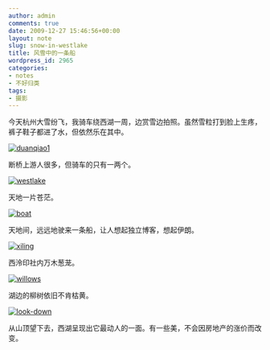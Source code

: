 ```yaml
---
author: admin
comments: true
date: 2009-12-27 15:46:56+00:00
layout: note
slug: snow-in-westlake
title: 风雪中的一条船
wordpress_id: 2965
categories:
- notes
- 不好归类
tags:
- 摄影
---
```


今天杭州大雪纷飞，我骑车绕西湖一周，边赏雪边拍照。虽然雪粒打到脸上生疼，裤子鞋子都进了水，但依然乐在其中。

[![duanqiao1](http://farm3.static.flickr.com/2578/4218410659_f98fcea00f.jpg)](http://www.flickr.com/photos/lookoo/4218410659/)

断桥上游人很多，但骑车的只有一两个。

[![westlake](http://farm3.static.flickr.com/2742/4218410681_03529e0a44.jpg)](http://www.flickr.com/photos/lookoo/4218410681/)

天地一片苍茫。

[![boat](http://farm5.static.flickr.com/4054/4218410649_9af29ea0e8.jpg)](http://www.flickr.com/photos/lookoo/4218410649/)

天地间，远远地驶来一条船，让人想起独立博客，想起伊朗。

[![xiling](http://farm3.static.flickr.com/2559/4218422483_1ffcb3fef2.jpg)](http://www.flickr.com/photos/lookoo/4218422483/)

西泠印社内万木葱茏。

[![willows](http://farm3.static.flickr.com/2718/4218422465_6f6d2ee3b8.jpg)](http://www.flickr.com/photos/lookoo/4218422465/)

湖边的柳树依旧不肯枯黄。

[![look-down](http://farm3.static.flickr.com/2675/4218410669_ec61e1fe7d.jpg)](http://www.flickr.com/photos/lookoo/4218410669/)

从山顶望下去，西湖呈现出它最动人的一面。有一些美，不会因房地产的涨价而改变。
